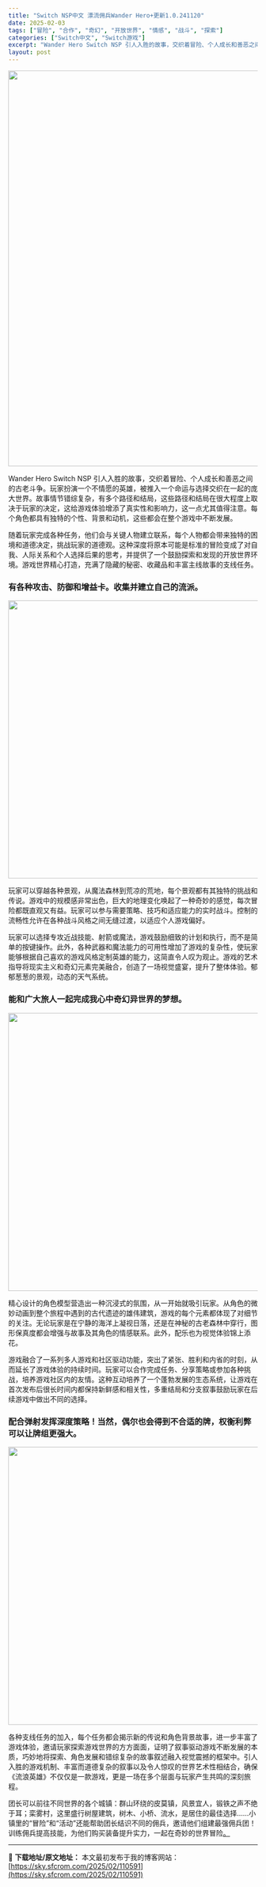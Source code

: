 ```yaml
---
title: "Switch NSP中文 漂流佣兵Wander Hero+更新1.0.241120"
date: 2025-02-03
tags: ["冒险", "合作", "奇幻", "开放世界", "情感", "战斗", "探索"]
categories: ["Switch中文", "Switch游戏"]
excerpt: "Wander Hero Switch NSP 引人入胜的故事，交织着冒险、个人成长和善恶之间的古老斗争。玩家扮演一个不情愿的英雄，被推入一个命运与选择交织在一起的庞大世界。故事情节错综复杂，有多个路径和结局，这些路径和结局在很大程度上取决于玩家的决定，这给游戏体验增添了真实性和影响力，这一点尤其值得&hellip;"
layout: post
---
```


<img class="aligncenter size-full wp-image-110592" src="https://sky.sfcrom.com/wp-content/uploads/2025/02/2025020303403895.webp" alt="" width="550" height="800" />

Wander Hero Switch NSP 引人入胜的故事，交织着冒险、个人成长和善恶之间的古老斗争。玩家扮演一个不情愿的英雄，被推入一个命运与选择交织在一起的庞大世界。故事情节错综复杂，有多个路径和结局，这些路径和结局在很大程度上取决于玩家的决定，这给游戏体验增添了真实性和影响力，这一点尤其值得注意。每个角色都具有独特的个性、背景和动机，这些都会在整个游戏中不断发展。

随着玩家完成各种任务，他们会与关键人物建立联系，每个人物都会带来独特的困境和道德决定，挑战玩家的道德观。这种深度将原本可能是标准的冒险变成了对自我、人际关系和个人选择后果的思考，并提供了一个鼓励探索和发现的开放世界环境。游戏世界精心打造，充满了隐藏的秘密、收藏品和丰富主线故事的支线任务。
<h3>有各种攻击、防御和增益卡。收集并建立自己的流派。</h3>
<img class="aligncenter size-full wp-image-110595" src="https://sky.sfcrom.com/wp-content/uploads/2025/02/2025020303403984.webp" alt="" width="1000" height="562" />

玩家可以穿越各种景观，从魔法森林到荒凉的荒地，每个景观都有其独特的挑战和传说。游戏中的规模感非常出色，巨大的地理变化唤起了一种奇妙的感觉，每次冒险都既直观又有益。玩家可以参与需要策略、技巧和适应能力的实时战斗。控制的流畅性允许在各种战斗风格之间无缝过渡，以适应个人游戏偏好。

玩家可以选择专攻近战技能、射箭或魔法，游戏鼓励细致的计划和执行，而不是简单的按键操作。此外，各种武器和魔法能力的可用性增加了游戏的复杂性，使玩家能够根据自己喜欢的游戏风格定制英雄的能力，这简直令人叹为观止。游戏的艺术指导将现实主义和奇幻元素完美融合，创造了一场视觉盛宴，提升了整体体验。郁郁葱葱的景观，动态的天气系统。
<h3>能和广大旅人一起完成我心中奇幻异世界的梦想。</h3>
<img class="aligncenter size-full wp-image-110594" src="https://sky.sfcrom.com/wp-content/uploads/2025/02/2025020303403932.webp" alt="" width="1000" height="562" />

精心设计的角色模型营造出一种沉浸式的氛围，从一开始就吸引玩家。从角色的微妙动画到整个旅程中遇到的古代遗迹的雄伟建筑，游戏的每个元素都体现了对细节的关注。无论玩家是在宁静的海洋上凝视日落，还是在神秘的古老森林中穿行，图形保真度都会增强与故事及其角色的情感联系。此外，配乐也为视觉体验锦上添花。

游戏融合了一系列多人游戏和社区驱动功能，突出了紧张、胜利和内省的时刻，从而延长了游戏体验的持续时间。玩家可以合作完成任务、分享策略或参加各种挑战，培养游戏社区内的友情。这种互动培养了一个蓬勃发展的生态系统，让游戏在首次发布后很长时间内都保持新鲜感和相关性，多重结局和分支叙事鼓励玩家在后续游戏中做出不同的选择。
<h3>配合弹射发挥深度策略！当然，偶尔也会得到不合适的牌，权衡利弊可以让牌组更强大。</h3>
<img class="aligncenter size-full wp-image-110593" src="https://sky.sfcrom.com/wp-content/uploads/2025/02/2025020303403978.webp" alt="" width="1000" height="562" />

各种支线任务的加入，每个任务都会揭示新的传说和角色背景故事，进一步丰富了游戏体验，邀请玩家探索游戏世界的方方面面，证明了叙事驱动游戏不断发展的本质，巧妙地将探索、角色发展和错综复杂的故事叙述融入视觉震撼的框架中。引人入胜的游戏机制、丰富而道德复杂的叙事以及令人惊叹的世界艺术性相结合，确保《流浪英雄》不仅仅是一款游戏，更是一场在多个层面与玩家产生共鸣的深刻旅程。

团长可以前往不同世界的各个城镇：群山环绕的皮莫镇，风景宜人，锻铁之声不绝于耳；栾雾村，这里盛行树屋建筑，树木、小桥、流水，是居住的最佳选择……小镇里的“冒险”和“活动”还能帮助团长结识不同的佣兵，邀请他们组建最强佣兵团！训练佣兵提高技能，为他们购买装备提升实力，一起在奇妙的世界冒险<a href="https://romslab.com/gotta-protectors-cart-of-darkness-switch-nsp-free-download/">。</a>

---
📖 **下载地址/原文地址：** 本文最初发布于我的博客网站：[https://sky.sfcrom.com/2025/02/110591](https://sky.sfcrom.com/2025/02/110591)
